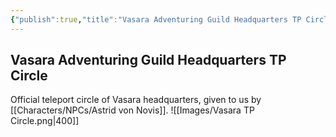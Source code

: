 ```yaml
---
{"publish":true,"title":"Vasara Adventuring Guild Headquarters TP Circle","modified":"2025-06-29T13:46:48.947-07:00","cssclasses":""}
---
```




## Vasara Adventuring Guild Headquarters TP Circle
Official teleport circle of Vasara headquarters, given to us by [[Characters/NPCs/Astrid von Novis]]. 
![[Images/Vasara TP Circle.png|400]]
